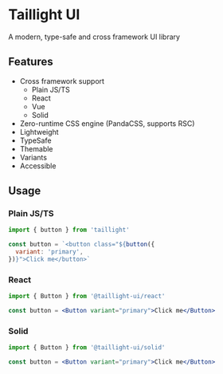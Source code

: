 # Taillight UI

A modern, type-safe and cross framework UI library

## Features

- Cross framework support
  - Plain JS/TS
  - React
  - Vue
  - Solid
- Zero-runtime CSS engine (PandaCSS, supports RSC)
- Lightweight
- TypeSafe
- Themable
- Variants
- Accessible

## Usage

### Plain JS/TS

```js
import { button } from 'taillight'

const button = `<button class="${button({
  variant: 'primary',
})}">Click me</button>`
```

### React

```jsx
import { Button } from '@taillight-ui/react'

const button = <Button variant="primary">Click me</Button>
```

### Solid

```jsx
import { Button } from '@taillight-ui/solid'

const button = <Button variant="primary">Click me</Button>
```
